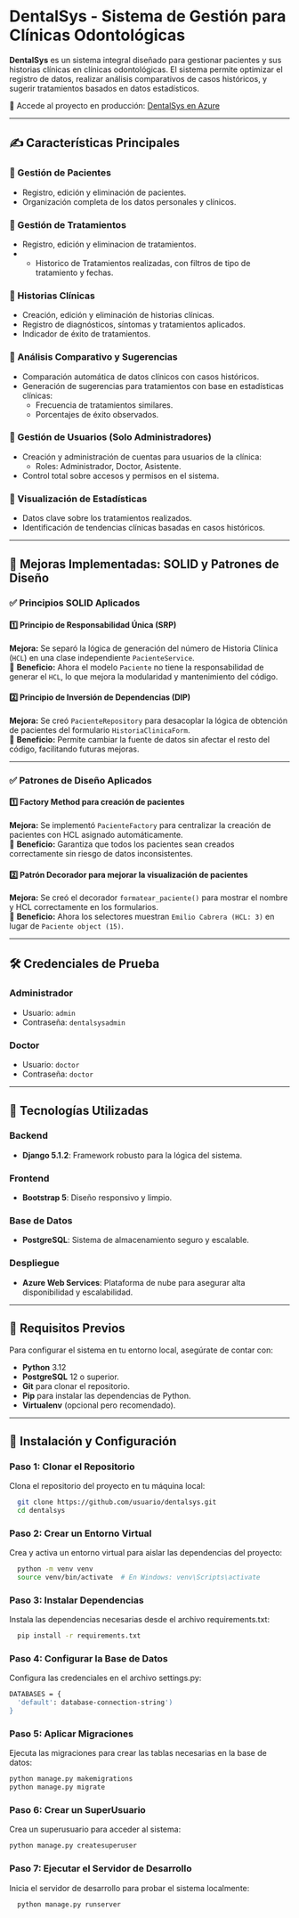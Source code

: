 # DentalSys - Sistema de Gestión para Clínicas Odontológicas

 **DentalSys** es un sistema integral diseñado para gestionar pacientes y sus historias clínicas en clínicas odontológicas. El sistema permite optimizar el registro de datos, realizar análisis comparativos de casos históricos, y sugerir tratamientos basados en datos estadísticos.

📜 Accede al proyecto en producción: [DentalSys en Azure](https://dentalsys.azurewebsites.net)

---

## **✍ Características Principales**

### 📌 Gestión de Pacientes
- Registro, edición y eliminación de pacientes.
- Organización completa de los datos personales y clínicos.

### 📌 Gestión de Tratamientos 
- Registro, edición y eliminacion de tratamientos.
- - Historico de Tratamientos realizadas, con filtros de tipo de tratamiento y fechas.

### 📌 Historias Clínicas
- Creación, edición y eliminación de historias clínicas.
- Registro de diagnósticos, síntomas y tratamientos aplicados.
- Indicador de éxito de tratamientos.

### 📌 Análisis Comparativo y Sugerencias
- Comparación automática de datos clínicos con casos históricos.
- Generación de sugerencias para tratamientos con base en estadísticas clínicas:
  - Frecuencia de tratamientos similares.
  - Porcentajes de éxito observados.

### 📌 Gestión de Usuarios (Solo Administradores)
- Creación y administración de cuentas para usuarios de la clínica:
  - Roles: Administrador, Doctor, Asistente.
- Control total sobre accesos y permisos en el sistema.

### 📌 Visualización de Estadísticas
- Datos clave sobre los tratamientos realizados.
- Identificación de tendencias clínicas basadas en casos históricos.

---

## **🔧 Mejoras Implementadas: SOLID y Patrones de Diseño**
### **✅ Principios SOLID Aplicados**
#### **1️⃣ Principio de Responsabilidad Única (SRP)**
**Mejora:** Se separó la lógica de generación del número de Historia Clínica (`HCL`) en una clase independiente `PacienteService`.  
📌 **Beneficio:** Ahora el modelo `Paciente` no tiene la responsabilidad de generar el `HCL`, lo que mejora la modularidad y mantenimiento del código.

#### **2️⃣ Principio de Inversión de Dependencias (DIP)**
**Mejora:** Se creó `PacienteRepository` para desacoplar la lógica de obtención de pacientes del formulario `HistoriaClinicaForm`.  
📌 **Beneficio:** Permite cambiar la fuente de datos sin afectar el resto del código, facilitando futuras mejoras.

---

### **✅ Patrones de Diseño Aplicados**
#### **1️⃣ Factory Method para creación de pacientes**
**Mejora:** Se implementó `PacienteFactory` para centralizar la creación de pacientes con HCL asignado automáticamente.  
📌 **Beneficio:** Garantiza que todos los pacientes sean creados correctamente sin riesgo de datos inconsistentes.

#### **2️⃣ Patrón Decorador para mejorar la visualización de pacientes**
**Mejora:** Se creó el decorador `formatear_paciente()` para mostrar el nombre y HCL correctamente en los formularios.  
📌 **Beneficio:** Ahora los selectores muestran `Emilio Cabrera (HCL: 3)` en lugar de `Paciente object (15)`.

---

## **🛠️ Credenciales de Prueba**
### **Administrador**
- Usuario: `admin`
- Contraseña: `dentalsysadmin`

### **Doctor**
- Usuario: `doctor`
- Contraseña: `doctor`

---

## **📌 Tecnologías Utilizadas**
### **Backend**
- **Django 5.1.2**: Framework robusto para la lógica del sistema.

### **Frontend**
- **Bootstrap 5**: Diseño responsivo y limpio.

### **Base de Datos**
- **PostgreSQL**: Sistema de almacenamiento seguro y escalable.

### **Despliegue**
- **Azure Web Services**: Plataforma de nube para asegurar alta disponibilidad y escalabilidad.

---

## **📌 Requisitos Previos**
Para configurar el sistema en tu entorno local, asegúrate de contar con:
- **Python** 3.12
- **PostgreSQL** 12 o superior.
- **Git** para clonar el repositorio.
- **Pip** para instalar las dependencias de Python.
- **Virtualenv** (opcional pero recomendado).

---

## **🚀 Instalación y Configuración**

### Paso 1: Clonar el Repositorio
Clona el repositorio del proyecto en tu máquina local:

```bash
  git clone https://github.com/usuario/dentalsys.git
  cd dentalsys
```
### Paso 2: Crear un Entorno Virtual
Crea y activa un entorno virtual para aislar las dependencias del proyecto:

```bash
  python -m venv venv
  source venv/bin/activate  # En Windows: venv\Scripts\activate
```

### Paso 3: Instalar Dependencias
Instala las dependencias necesarias desde el archivo requirements.txt:

```bash
  pip install -r requirements.txt
```

### Paso 4: Configurar la Base de Datos
Configura las credenciales en el archivo settings.py:

```bash
DATABASES = {
  'default': database-connection-string')
}
```

### Paso 5: Aplicar Migraciones
Ejecuta las migraciones para crear las tablas necesarias en la base de datos:

```bash
python manage.py makemigrations
python manage.py migrate
```


### Paso 6: Crear un SuperUsuario
Crea un superusuario para acceder al sistema:

```bash
python manage.py createsuperuser
```

### Paso 7: Ejecutar el Servidor de Desarrollo
Inicia el servidor de desarrollo para probar el sistema localmente:

```bash
  python manage.py runserver
```




